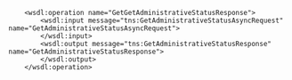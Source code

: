         <wsdl:operation name="GetGetAdministrativeStatusResponse">
            <wsdl:input message="tns:GetAdministrativeStatusAsyncRequest" name="GetAdministrativeStatusAsyncRequest">
            </wsdl:input>
            <wsdl:output message="tns:GetAdministrativeStatusResponse" name="GetAdministrativeStatusResponse">
            </wsdl:output>
        </wsdl:operation>
